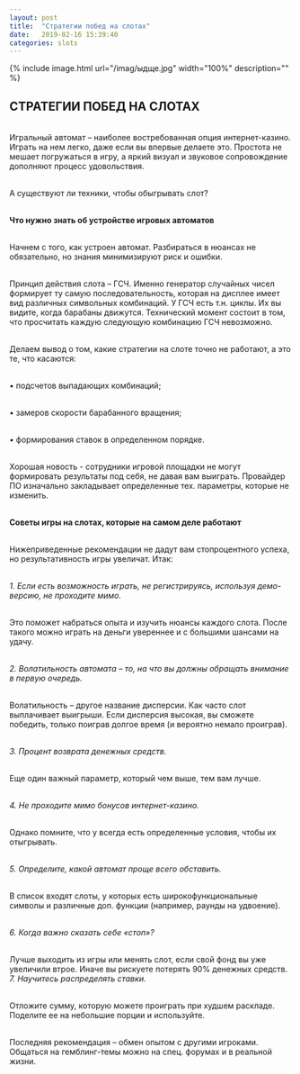 ```yaml
---
layout: post
title:  "Стратегии побед на слотах"
date:   2019-02-16 15:39:40
categories: slots
---
```


{% include image.html url="/imag/ыдще.jpg" width="100%" description="" %}

## СТРАТЕГИИ ПОБЕД НА СЛОТАХ

<br>Игральный автомат – наиболее востребованная опция интернет-казино. Играть на нем легко, даже если вы впервые делаете это. Простота не мешает погружаться в игру, а яркий визуал и звуковое сопровождение дополняют процесс удовольствия.

<br>А существуют ли техники, чтобы обыгрывать слот? 

<br><strong>Что нужно знать об устройстве игровых автоматов</strong>

<br>Начнем с того, как устроен автомат. Разбираться в нюансах не обязательно, но знания минимизируют риск и ошибки.

<br>Принцип действия слота – ГСЧ. Именно генератор случайных чисел формирует ту самую последовательность, которая на дисплее имеет вид различных символьных комбинаций. У ГСЧ есть т.н. циклы. Их вы видите, когда барабаны движутся. Технический момент состоит в том, что просчитать каждую следующую комбинацию ГСЧ невозможно.

<br>Делаем вывод о том, какие стратегии на слоте точно не работают, а это те, что касаются:

<br>•	подсчетов выпадающих комбинаций;

<br>•	замеров скорости барабанного вращения;

<br>•	формирования ставок в определенном порядке. 

<br>Хорошая новость - сотрудники игровой площадки не могут формировать результаты под себя, не давая вам выиграть. Провайдер ПО изначально закладывает определенные тех. параметры, которые не изменить. 

<br><strong>Советы игры на слотах, которые на самом деле работают</strong>

<br>Нижеприведенные рекомендации не дадут вам стопроцентного успеха, но результативность игры увеличат. Итак:

<br><i>1.	Если есть возможность играть, не регистрируясь, используя демо-версию, не проходите мимо.</i> 

<br>Это поможет набраться опыта и изучить нюансы каждого слота. После такого можно играть на деньги увереннее и с большими шансами на удачу.

<br><i>2.	Волатильность автомата – то, на что вы должны обращать внимание в первую очередь.</i>

<br>Волатильность – другое название дисперсии. Как часто слот выплачивает выигрыши. Если дисперсия высокая, вы сможете победить, только поиграв долгое время (и вероятно немало проиграв).

<br><i>3.	Процент возврата денежных средств. </i>

<br>Еще один важный параметр, который чем выше, тем вам лучше.

<br><i>4.	Не проходите мимо бонусов интернет-казино.</i>

<br>Однако помните, что у всегда есть определенные условия, чтобы их отыгрывать. 

<br><i>5.	Определите, какой автомат проще всего обставить.</i>

<br>В список входят слоты, у которых есть широкофункциональные символы и различные доп. функции (например, раунды на удвоение).

<br><i>6.	Когда важно сказать себе «стоп»?</i>

<br>Лучше выходить из игры или менять слот, если свой фонд вы уже увеличили втрое. Иначе вы рискуете потерять 90% денежных средств.
<br><i>7.	Научитесь распределять ставки.</i>

<br>Отложите сумму, которую можете проиграть при худшем раскладе. Поделите ее на небольшие порции и используйте.

<br>Последняя рекомендация – обмен опытом с другими игроками. Общаться на гемблинг-темы можно на спец. форумах и в реальной жизни. 
